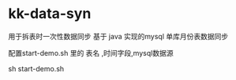 # kk-data-syn
用于拆表时一次性数据同步
基于 java 实现的mysql 单库月份表数据同步 

配置start-demo.sh 里的 表名 ,时间字段,mysql数据源 

sh start-demo.sh
